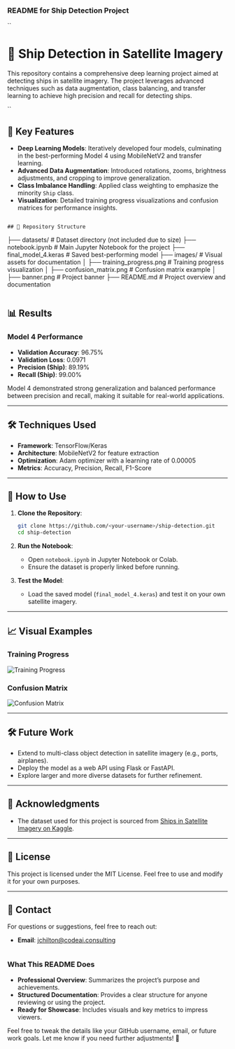 ### **README for Ship Detection Project**

``
# 🚢 Ship Detection in Satellite Imagery

This repository contains a comprehensive deep learning project aimed at detecting ships in satellite imagery. The project leverages advanced techniques such as data augmentation, class balancing, and transfer learning to achieve high precision and recall for detecting ships.

``

## 🌟 Key Features
- **Deep Learning Models**: Iteratively developed four models, culminating in the best-performing Model 4 using MobileNetV2 and transfer learning.
- **Advanced Data Augmentation**: Introduced rotations, zooms, brightness adjustments, and cropping to improve generalization.
- **Class Imbalance Handling**: Applied class weighting to emphasize the minority `Ship` class.
- **Visualization**: Detailed training progress visualizations and confusion matrices for performance insights.

```

## 📂 Repository Structure
```
├── datasets/                      # Dataset directory (not included due to size)
├── notebook.ipynb                 # Main Jupyter Notebook for the project
├── final_model_4.keras            # Saved best-performing model
├── images/                        # Visual assets for documentation
│   ├── training_progress.png      # Training progress visualization
│   ├── confusion_matrix.png       # Confusion matrix example
│   ├── banner.png                 # Project banner
├── README.md                      # Project overview and documentation
```

```

## 📊 Results
### **Model 4 Performance**
- **Validation Accuracy**: 96.75%
- **Validation Loss**: 0.0971
- **Precision (Ship)**: 89.19%
- **Recall (Ship)**: 99.00%

Model 4 demonstrated strong generalization and balanced performance between precision and recall, making it suitable for real-world applications.

---

## 🛠️ Techniques Used
- **Framework**: TensorFlow/Keras
- **Architecture**: MobileNetV2 for feature extraction
- **Optimization**: Adam optimizer with a learning rate of 0.00005
- **Metrics**: Accuracy, Precision, Recall, F1-Score

----

## 🚀 How to Use
1. **Clone the Repository**:
   ```bash
   git clone https://github.com/<your-username>/ship-detection.git
   cd ship-detection
   ```

2. **Run the Notebook**:
   - Open `notebook.ipynb` in Jupyter Notebook or Colab.
   - Ensure the dataset is properly linked before running.

3. **Test the Model**:
   - Load the saved model (`final_model_4.keras`) and test it on your own satellite imagery.

---

## 📈 Visual Examples
### Training Progress
![Training Progress](images/training_progress.png)

### Confusion Matrix
![Confusion Matrix](images/confusion_matrix.png)

---

## 🛠️ Future Work
- Extend to multi-class object detection in satellite imagery (e.g., ports, airplanes).
- Deploy the model as a web API using Flask or FastAPI.
- Explore larger and more diverse datasets for further refinement.

---

## 🙌 Acknowledgments
- The dataset used for this project is sourced from [Ships in Satellite Imagery on Kaggle](https://www.kaggle.com/datasets/rhammell/ships-in-satellite-imagery).

---

## 📝 License
This project is licensed under the MIT License. Feel free to use and modify it for your own purposes.

---

## 📧 Contact
For questions or suggestions, feel free to reach out:
- **Email**: jchilton@codeai.consulting

```

```

### **What This README Does**
- **Professional Overview**: Summarizes the project’s purpose and achievements.
- **Structured Documentation**: Provides a clear structure for anyone reviewing or using the project.
- **Ready for Showcase**: Includes visuals and key metrics to impress viewers.

Feel free to tweak the details like your GitHub username, email, or future work goals. Let me know if you need further adjustments! 🚀





